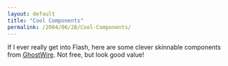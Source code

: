 ```yaml
---
layout: default
title: "Cool Components"
permalink: /2004/06/28/Cool-Components/
---
```


<P>If I ever really get into Flash, here are some clever skinnable components from <A class="" href="http://www.ghostwire.com/" target=_blank>GhostWire</A>. Not free, but look good value!</P>